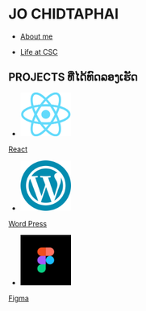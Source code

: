 # JO CHIDTAPHAI 

+ [About me](JO)

+ [Life at CSC](CSC)

## PROJECTS ທີ່ໄດ້ທົດລອງເຮັດ

+ <img src='img/React.png' width='100'>
[React](TIC-TAC-TOE)


+ <img src='/img/Word Press.png' width='100'>
[Word Press](Word-Press)


+ <img src='/img/figma-icon.png' width='100'>
[Figma](CARBOOKING)


